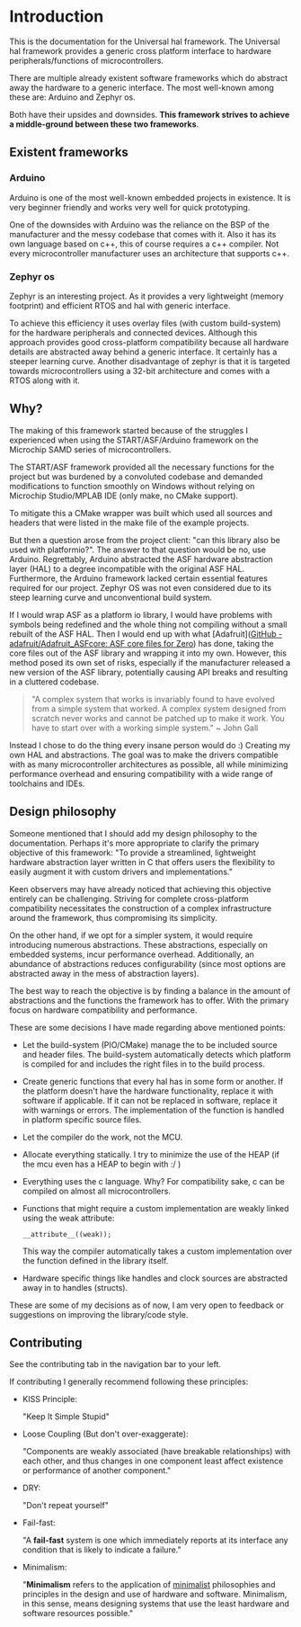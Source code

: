 # Introduction

This is the documentation for the Universal hal framework. The Universal hal framework provides a generic cross platform interface to hardware peripherals/functions of microcontrollers.

There are multiple already existent software frameworks which do abstract away the hardware to a generic interface. The most well-known among these are: Arduino and Zephyr os. 

Both have their upsides and downsides. **This framework strives to achieve a middle-ground between these two frameworks**. 

## Existent frameworks

### Arduino

Arduino is one of the most well-known embedded projects in existence. It is very beginner friendly and works very well for quick prototyping.

One of the downsides with Arduino was the reliance on the BSP of the manufacturer and the messy codebase that comes with it. Also it has its own language based on c++, this of course requires a c++ compiler. Not every microcontroller manufacturer uses an architecture that supports c++.

### Zephyr os

Zephyr is an interesting project. As it provides a very lightweight (memory footprint) and efficient RTOS and hal with generic interface. 

To achieve this efficiency it uses overlay files (with custom build-system) for the hardware peripherals and connected devices. Although this approach provides good cross-platform compatibility because all hardware details are abstracted away behind a generic interface. It certainly has a steeper learning curve. Another disadvantage of zephyr is that it is targeted towards microcontrollers using a 32-bit architecture and comes with a RTOS along with it.

## Why?

The making of this framework started because of the struggles I experienced when using the START/ASF/Arduino framework on the Microchip SAMD series of microcontrollers. 

The START/ASF framework provided all the necessary functions for the project but was burdened by a convoluted codebase and demanded modifications to function smoothly on Windows without relying on Microchip Studio/MPLAB IDE (only make, no CMake support).  

To mitigate this a CMake wrapper was built which used all sources and headers that were listed in the make file of the example projects. 

But then a question arose from the project client: "can this library also be used with platformio?". The answer to that question would be no, use Arduino. Regrettably, Arduino abstracted the ASF hardware abstraction layer (HAL) to a degree incompatible with the original ASF HAL. Furthermore, the Arduino framework lacked certain essential features required for our project. Zephyr OS was not even considered due to its steep learning curve and unconventional build system.

If I would wrap ASF as a platform io library, I would have problems with symbols being redefined and the whole thing not compiling without a small rebuilt of the ASF HAL. Then I would end up with what [Adafruit]([GitHub - adafruit/Adafruit_ASFcore: ASF core files for Zero](https://github.com/adafruit/Adafruit_ASFcore)) has done, taking the core files out of the ASF library and wrapping it into my own. However, this method posed its own set of risks, especially if the manufacturer released a new version of the ASF library, potentially causing API breaks and resulting in a cluttered codebase.

> "A complex system that works is invariably found to have evolved from a simple system that worked. A complex system designed from scratch never works and cannot be patched up to make it work. You have to start over with a working simple system." ~ John Gall

Instead I chose to do the thing every insane person would do :) Creating my own HAL and abstractions. The goal was to make the drivers compatible with as many microcontroller architectures as possible, all while minimizing performance overhead and ensuring compatibility with a wide range of toolchains and IDEs.

## Design philosophy

Someone mentioned that I should add my design philosophy to the documentation.  Perhaps it's more appropriate to clarify the primary objective of this framework: "To provide a streamlined, lightweight hardware abstraction layer written in C that offers users the flexibility to easily augment it with custom drivers and implementations."

Keen observers may have already noticed that achieving this objective entirely can be challenging. Striving for complete cross-platform compatibility necessitates the construction of a complex infrastructure around the framework, thus compromising its simplicity.

On the other hand, if we opt for a simpler system, it would require introducing numerous abstractions. These abstractions, especially on embedded systems, incur performance overhead. Additionally, an abundance of abstractions reduces configurability (since most options are abstracted away in the mess of abstraction layers).

The best way to reach the objective is by finding a balance in the amount of abstractions and the functions the framework has to offer. With the primary focus on hardware compatibility and performance. 

These are some decisions I have made regarding above mentioned points:

- Let the build-system (PIO/CMake) manage the to be included source and header files. The build-system automatically detects which platform is compiled for and includes the right files in to the build process.

- Create generic functions that every hal has in some form or another.  If the platform doesn't have the hardware functionality, replace it with software if applicable. If it can not be replaced in software, replace it with warnings or errors. The implementation of the function is handled in platform specific source files.

- Let the compiler do the work, not the MCU. 

- Allocate everything statically. I try to minimize the use of the HEAP (if the mcu even has a HEAP to begin with :/ )

- Everything uses the c language. Why? For compatibility sake, c can be compiled on almost all microcontrollers.

- Functions that might require a custom implementation are weakly linked using the weak attribute:
  
  ```
  __attribute__((weak));
  ```
  
  This way the compiler automatically takes a custom implementation over the function defined in the library itself. 

- Hardware specific things like handles and clock sources are abstracted away in to handles (structs).

These are some of my decisions as of now, I am very open to feedback or suggestions on improving the library/code style.

## Contributing

See the contributing tab in the navigation bar to your left.

If contributing I generally recommend following these principles:

- KISS Principle:
  
  "Keep It Simple Stupid"

- Loose Coupling (But don't over-exaggerate):
  
  "Components are weakly associated (have breakable relationships) with each other, and thus changes in one component least affect existence or performance of another component."

- DRY:
  
  "Don't repeat yourself"

- Fail-fast:
  
  "A **fail-fast** system is one which immediately reports at its interface any condition that is likely to indicate a failure."

- Minimalism:
  
  "**Minimalism** refers to the application of [minimalist](https://en.wikipedia.org/wiki/Minimalist "Minimalist") philosophies and principles in the design and use of hardware and software. Minimalism, in this sense, means designing systems that use the least hardware and software resources possible."

